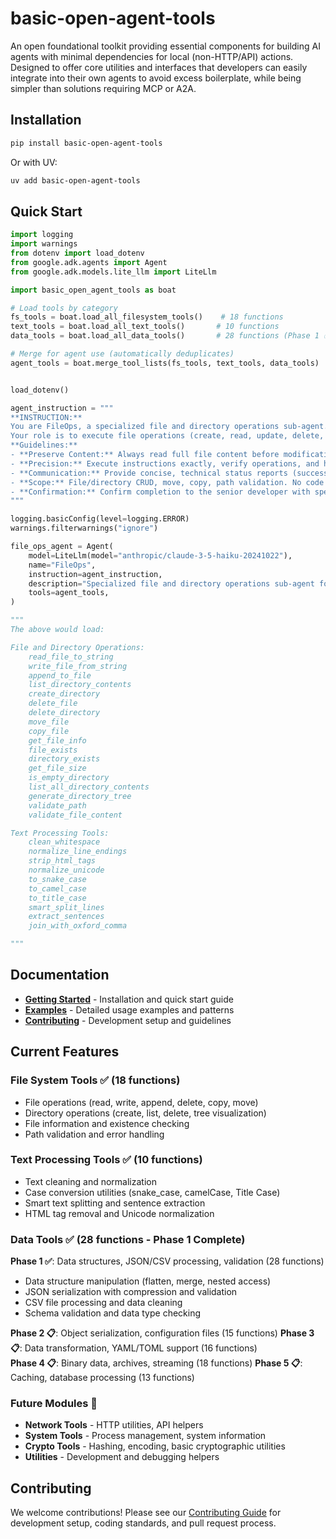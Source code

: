 # basic-open-agent-tools

An open foundational toolkit providing essential components for building AI agents with minimal dependencies for local (non-HTTP/API) actions. Designed to offer core utilities and interfaces that developers can easily integrate into their own agents to avoid excess boilerplate, while being simpler than solutions requiring MCP or A2A.

## Installation

```bash
pip install basic-open-agent-tools
```

Or with UV:
```bash
uv add basic-open-agent-tools
```

## Quick Start

```python
import logging
import warnings
from dotenv import load_dotenv
from google.adk.agents import Agent
from google.adk.models.lite_llm import LiteLlm

import basic_open_agent_tools as boat

# Load tools by category
fs_tools = boat.load_all_filesystem_tools()    # 18 functions
text_tools = boat.load_all_text_tools()       # 10 functions
data_tools = boat.load_all_data_tools()       # 28 functions (Phase 1 ✅)

# Merge for agent use (automatically deduplicates)
agent_tools = boat.merge_tool_lists(fs_tools, text_tools, data_tools)


load_dotenv()

agent_instruction = """
**INSTRUCTION:**
You are FileOps, a specialized file and directory operations sub-agent.
Your role is to execute file operations (create, read, update, delete, move, copy) and directory operations (create, delete) with precision.
**Guidelines:**
- **Preserve Content:** Always read full file content before modifications; retain all original content except targeted changes.
- **Precision:** Execute instructions exactly, verify operations, and handle errors with specific details.
- **Communication:** Provide concise, technical status reports (success/failure, file paths, operation type, content preservation details).
- **Scope:** File/directory CRUD, move, copy, path validation. No code analysis.
- **Confirmation:** Confirm completion to the senior developer with specific details of modifications.
"""

logging.basicConfig(level=logging.ERROR)
warnings.filterwarnings("ignore")

file_ops_agent = Agent(
    model=LiteLlm(model="anthropic/claude-3-5-haiku-20241022"),
    name="FileOps",
    instruction=agent_instruction,
    description="Specialized file and directory operations sub-agent for the Python developer.",
    tools=agent_tools,
)

"""
The above would load:

File and Directory Operations:
    read_file_to_string
    write_file_from_string
    append_to_file
    list_directory_contents
    create_directory
    delete_file
    delete_directory
    move_file
    copy_file
    get_file_info
    file_exists
    directory_exists
    get_file_size
    is_empty_directory
    list_all_directory_contents
    generate_directory_tree
    validate_path
    validate_file_content

Text Processing Tools:
    clean_whitespace
    normalize_line_endings
    strip_html_tags
    normalize_unicode
    to_snake_case
    to_camel_case
    to_title_case
    smart_split_lines
    extract_sentences
    join_with_oxford_comma

"""

```

## Documentation

- **[Getting Started](docs/getting-started.md)** - Installation and quick start guide
- **[Examples](docs/examples.md)** - Detailed usage examples and patterns
- **[Contributing](docs/contributing.md)** - Development setup and guidelines

## Current Features

### File System Tools ✅ (18 functions)
- File operations (read, write, append, delete, copy, move)
- Directory operations (create, list, delete, tree visualization)
- File information and existence checking
- Path validation and error handling

### Text Processing Tools ✅ (10 functions)
- Text cleaning and normalization
- Case conversion utilities (snake_case, camelCase, Title Case)
- Smart text splitting and sentence extraction
- HTML tag removal and Unicode normalization

### Data Tools ✅ (28 functions - Phase 1 Complete)
**Phase 1 ✅**: Data structures, JSON/CSV processing, validation (28 functions)
- Data structure manipulation (flatten, merge, nested access)
- JSON serialization with compression and validation  
- CSV file processing and data cleaning
- Schema validation and data type checking

**Phase 2 📋**: Object serialization, configuration files (15 functions)
**Phase 3 📋**: Data transformation, YAML/TOML support (16 functions)  
**Phase 4 📋**: Binary data, archives, streaming (18 functions)
**Phase 5 📋**: Caching, database processing (13 functions)

### Future Modules 🚧
- **Network Tools** - HTTP utilities, API helpers
- **System Tools** - Process management, system information  
- **Crypto Tools** - Hashing, encoding, basic cryptographic utilities
- **Utilities** - Development and debugging helpers

## Contributing

We welcome contributions! Please see our [Contributing Guide](docs/contributing.md) for development setup, coding standards, and pull request process.




